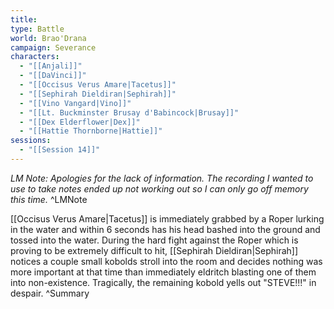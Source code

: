 ```yaml
---
title: 
type: Battle
world: Brao'Drana
campaign: Severance
characters:
  - "[[Anjali]]"
  - "[[DaVinci]]"
  - "[[Occisus Verus Amare|Tacetus]]"
  - "[[Sephirah Dieldiran|Sephirah]]"
  - "[[Vino Vangard|Vino]]"
  - "[[Lt. Buckminster Brusay d'Babincock|Brusay]]"
  - "[[Dex Elderflower|Dex]]"
  - "[[Hattie Thornborne|Hattie]]"
sessions:
  - "[[Session 14]]"
---
```

*LM Note: Apologies for the lack of information.
The recording I wanted to use to take notes ended up not working out so I can only go off memory this time.*
^LMNote

[[Occisus Verus Amare|Tacetus]] is immediately grabbed by a Roper lurking in the water and within 6 seconds has his head bashed into the ground and tossed into the water.
During the hard fight against the Roper which is proving to be extremely difficult to hit, [[Sephirah Dieldiran|Sephirah]] notices a couple small kobolds stroll into the room and decides nothing was more important at that time than immediately eldritch blasting one of them into non-existence. Tragically, the remaining kobold yells out "STEVE!!!" in despair.
^Summary